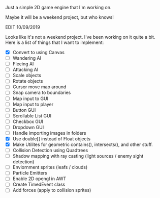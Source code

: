 Just a simple 2D game engine that I'm working on.

Maybe it will be a weekend project, but who knows!

EDIT 10/09/2019

Looks like it's not a weekend project. I've been working on it quite a bit. Here is a list of things that I want to implement:

- [x] Convert to using Canvas
- [ ] Wandering AI
- [ ] Fleeing AI
- [ ] Attacking AI
- [ ] Scale objects
- [ ] Rotate objects
- [ ] Cursor move map around
- [ ] Snap camera to boundaries
- [ ] Map input to GUI
- [ ] Map input to player
- [ ] Button GUI
- [ ] Scrollable List  GUI
- [ ] Checkbox GUI
- [ ] Dropdown GUI
- [ ] Handle importing images in folders
- [x] Use double[] instead of Float objects
- [x] Make Utilites for geometric contains(), intersects(), and other stuff.
- [ ] Collision Detection using Quadtrees
- [ ] Shadow mapping with ray casting (light sources / enemy sight detection)
- [ ] Enviornment sprites (leafs / clouds)
- [ ] Particle Emitters
- [ ] Enable 2D opengl in AWT
- [ ] Create TimedEvent class
- [ ] Add forces (apply to collision sprites)
